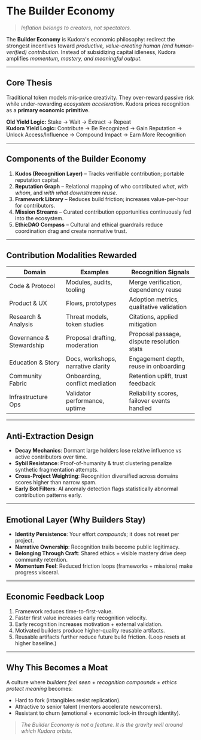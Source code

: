 # The Builder Economy

> *Inflation belongs to creators, not spectators.*

The **Builder Economy** is Kudora's economic philosophy: redirect the strongest incentives toward *productive, value-creating human (and human-verified) contribution*. Instead of subsidizing capital idleness, Kudora amplifies *momentum, mastery, and meaningful output*.

---

## Core Thesis
Traditional token models mis-price creativity. They over-reward passive risk while under-rewarding *ecosystem acceleration*. Kudora prices recognition as a **primary economic primitive**.

**Old Yield Logic:** Stake → Wait → Extract → Repeat  
**Kudora Yield Logic:** Contribute → Be Recognized → Gain Reputation → Unlock Access/Influence → Compound Impact → Earn More Recognition

---

## Components of the Builder Economy
1. **Kudos (Recognition Layer)** – Tracks verifiable contribution; portable reputation capital.
2. **Reputation Graph** – Relational mapping of who contributed *what*, *with whom*, and *with what downstream reuse*.
3. **Framework Library** – Reduces build friction; increases value-per-hour for contributors.
4. **Mission Streams** – Curated contribution opportunities continuously fed into the ecosystem.
5. **EthicDAO Compass** – Cultural and ethical guardrails reduce coordination drag and create normative trust.

---

## Contribution Modalities Rewarded
| Domain | Examples | Recognition Signals |
|--------|----------|---------------------|
| Code & Protocol | Modules, audits, tooling | Merge verification, dependency reuse |
| Product & UX | Flows, prototypes | Adoption metrics, qualitative validation |
| Research & Analysis | Threat models, token studies | Citations, applied mitigation |
| Governance & Stewardship | Proposal drafting, moderation | Proposal passage, dispute resolution stats |
| Education & Story | Docs, workshops, narrative clarity | Engagement depth, reuse in onboarding |
| Community Fabric | Onboarding, conflict mediation | Retention uplift, trust feedback |
| Infrastructure Ops | Validator performance, uptime | Reliability scores, failover events handled |

---

## Anti-Extraction Design
- **Decay Mechanics**: Dormant large holders lose relative influence vs active contributors over time.
- **Sybil Resistance**: Proof-of-humanity & trust clustering penalize synthetic fragmentation attempts.
- **Cross-Project Weighting**: Recognition diversified across domains scores higher than narrow spam.
- **Early Bot Filters**: AI anomaly detection flags statistically abnormal contribution patterns early.

---

## Emotional Layer (Why Builders Stay)
- **Identity Persistence**: Your effort *compounds*; it does not reset per project.
- **Narrative Ownership**: Recognition trails become public legitimacy.
- **Belonging Through Craft**: Shared ethics + visible mastery drive deep community retention.
- **Momentum Feel**: Reduced friction loops (frameworks + missions) make progress visceral.

---

## Economic Feedback Loop
1. Framework reduces time-to-first-value.
2. Faster first value increases early recognition velocity.
3. Early recognition increases motivation + external validation.
4. Motivated builders produce higher-quality reusable artifacts.
5. Reusable artifacts further reduce future build friction. (Loop resets at higher baseline.)

---

## Why This Becomes a Moat
A culture where *builders feel seen* + *recognition compounds* + *ethics protect meaning* becomes:
- Hard to fork (intangibles resist replication).
- Attractive to senior talent (mentors accelerate newcomers).
- Resistant to churn (emotional + economic lock-in through identity).

> *The Builder Economy is not a feature. It is the gravity well around which Kudora orbits.*
